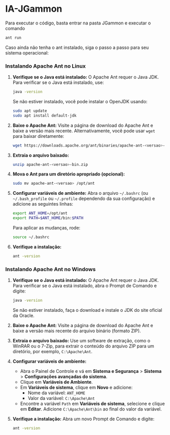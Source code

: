 # IA-JGammon

Para executar o código, basta entrar na pasta JGammon e executar o comando
```sh
ant run
```

Caso ainda não tenha o ant instalado, siga o passo a passo para seu sistema operacional:

### Instalando Apache Ant no Linux

1. **Verifique se o Java está instalado:**
   O Apache Ant requer o Java JDK. Para verificar se o Java está instalado, use:
   ```sh
   java -version
   ```
   Se não estiver instalado, você pode instalar o OpenJDK usando:
   ```sh
   sudo apt update
   sudo apt install default-jdk
   ```

2. **Baixe o Apache Ant:**
   Visite a página de download do Apache Ant e baixe a versão mais recente. Alternativamente, você pode usar `wget` para baixar diretamente:
   ```sh
   wget https://downloads.apache.org/ant/binaries/apache-ant-<versao>-bin.zip
   ```

3. **Extraia o arquivo baixado:**
   ```sh
   unzip apache-ant-<versao>-bin.zip
   ```

4. **Mova o Ant para um diretório apropriado (opcional):**
   ```sh
   sudo mv apache-ant-<versao> /opt/ant
   ```

5. **Configurar variáveis de ambiente:**
   Abra o arquivo `~/.bashrc` (ou `~/.bash_profile` ou `~/.profile` dependendo da sua configuração) e adicione as seguintes linhas:
   ```sh
   export ANT_HOME=/opt/ant
   export PATH=$ANT_HOME/bin:$PATH
   ```
   Para aplicar as mudanças, rode:
   ```sh
   source ~/.bashrc
   ```

6. **Verifique a instalação:**
   ```sh
   ant -version
   ```

### Instalando Apache Ant no Windows

1. **Verifique se o Java está instalado:**
   O Apache Ant requer o Java JDK. Para verificar se o Java está instalado, abra o Prompt de Comando e digite:
   ```sh
   java -version
   ```
   Se não estiver instalado, faça o download e instale o JDK do site oficial da Oracle.

2. **Baixe o Apache Ant:**
   Visite a página de download do Apache Ant e baixe a versão mais recente do arquivo binário (formato ZIP).

3. **Extraia o arquivo baixado:**
   Use um software de extração, como o WinRAR ou o 7-Zip, para extrair o conteúdo do arquivo ZIP para um diretório, por exemplo, `C:\Apache\Ant`.

4. **Configurar variáveis de ambiente:**
   - Abra o Painel de Controle e vá em **Sistema e Segurança** > **Sistema** > **Configurações avançadas do sistema**.
   - Clique em **Variáveis de Ambiente**.
   - Em **Variáveis de sistema**, clique em **Novo** e adicione:
     - Nome da variável: `ANT_HOME`
     - Valor da variável: `C:\Apache\Ant`
   - Encontre a variável `Path` em **Variáveis de sistema**, selecione e clique em **Editar**. Adicione `C:\Apache\Ant\bin` ao final do valor da variável.

5. **Verifique a instalação:**
   Abra um novo Prompt de Comando e digite:
   ```sh
   ant -version
   ```